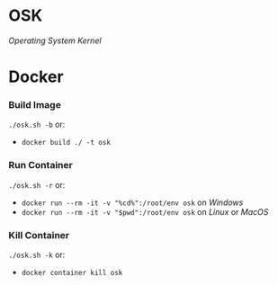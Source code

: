 # OSK #

*Operating System Kernel*

# Docker #

### Build Image ###

`./osk.sh -b` or:
  - `docker build ./ -t osk`

### Run Container ###

`./osk.sh -r` or:
  - `docker run --rm -it -v "%cd%":/root/env osk` on *Windows*
  - `docker run --rm -it -v "$pwd":/root/env osk` on *Linux* or *MacOS*

### Kill Container ###

`./osk.sh -k` or:
  - `docker container kill osk`
